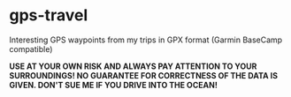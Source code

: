gps-travel
==========

Interesting GPS waypoints from my trips in GPX format (Garmin BaseCamp compatible)

**USE AT YOUR OWN RISK AND ALWAYS PAY ATTENTION TO YOUR SURROUNDINGS! NO GUARANTEE FOR CORRECTNESS OF THE DATA IS GIVEN. DON'T SUE ME IF YOU DRIVE INTO THE OCEAN!**
